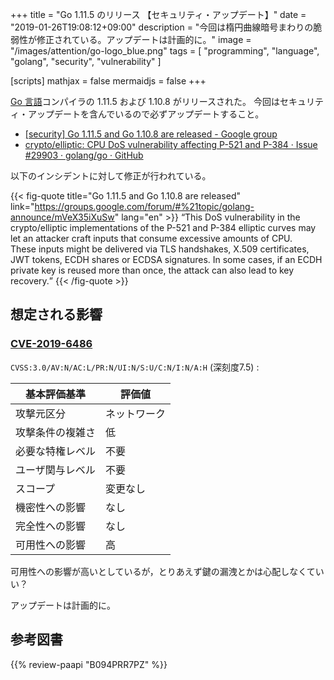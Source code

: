 +++
title = "Go 1.11.5 のリリース 【セキュリティ・アップデート】"
date = "2019-01-26T19:08:12+09:00"
description = "今回は楕円曲線暗号まわりの脆弱性が修正されている。アップデートは計画的に。"
image = "/images/attention/go-logo_blue.png"
tags  = [ "programming", "language", "golang", "security", "vulnerability" ]

[scripts]
  mathjax = false
  mermaidjs = false
+++

[Go 言語]コンパイラの 1.11.5 および 1.10.8 がリリースされた。
今回はセキュリティ・アップデートを含んでいるので必ずアップデートすること。

- [[security] Go 1.11.5 and Go 1.10.8 are released - Google group](https://groups.google.com/forum/#%21topic/golang-announce/mVeX35iXuSw)
- [crypto/elliptic: CPU DoS vulnerability affecting P-521 and P-384 · Issue #29903 · golang/go · GitHub](https://github.com/golang/go/issues/29903)

以下のインシデントに対して修正が行われている。

{{< fig-quote title="Go 1.11.5 and Go 1.10.8 are released" link="https://groups.google.com/forum/#%21topic/golang-announce/mVeX35iXuSw" lang="en" >}}
<q>This DoS vulnerability in the crypto/elliptic implementations of the P-521 and P-384 elliptic curves may let an attacker craft inputs that consume excessive amounts of CPU.<br>
These inputs might be delivered via TLS handshakes, X.509 certificates, JWT tokens, ECDH shares or ECDSA signatures. In some cases, if an ECDH private key is reused more than once, the attack can also lead to key recovery.</q>
{{< /fig-quote >}}

## 想定される影響

### [CVE-2019-6486](https://nvd.nist.gov/vuln/detail/CVE-2019-6486)

`CVSS:3.0/AV:N/AC:L/PR:N/UI:N/S:U/C:N/I:N/A:H` (深刻度7.5) : 

| 基本評価基準     | 評価値       |
| ---------------- | ------------ |
| 攻撃元区分       | ネットワーク |
| 攻撃条件の複雑さ | 低           |
| 必要な特権レベル | 不要         |
| ユーザ関与レベル | 不要         |
| スコープ         | 変更なし     |
| 機密性への影響   | なし         |
| 完全性への影響   | なし         |
| 可用性への影響   | 高           |

可用性への影響が高いとしているが，とりあえず鍵の漏洩とかは心配しなくていい？

アップデートは計画的に。

[Go 言語]: https://golang.org/ "The Go Programming Language"

## 参考図書

{{% review-paapi "B094PRR7PZ" %}} <!-- プログラミング言語Go -->
